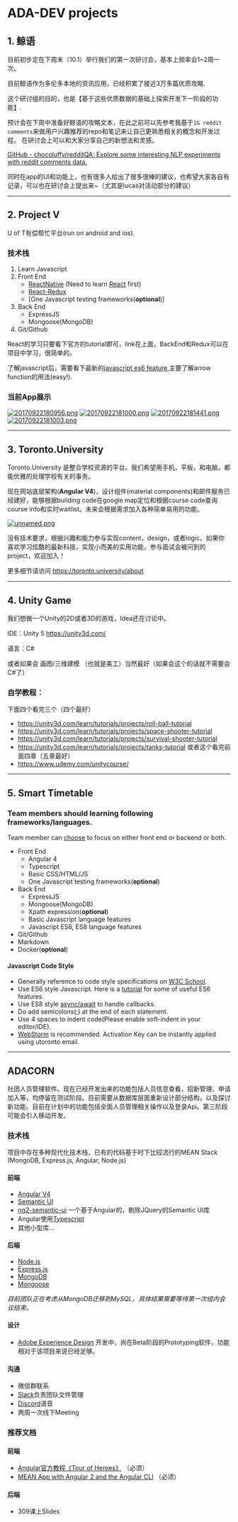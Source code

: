 # ADA-DEV projects

## 1. 鲸语

目前初步定在下周末（10.1）举行我们的第一次研讨会，基本上频率会1~2周一次。

目前鲸语作为多伦多本地的资讯应用，已经积累了接近3万多篇优质攻略.

这个研讨组的目的，也是【基于这些优质数据的基础上探索开发下一阶段的功能】.

预计会在下周中准备好鲸语的攻略文本，在此之前可以先参考我基于`1G reddit comments`来做用户兴趣推荐的repo和笔记来让自己更熟悉相关的概念和开发过程。
在研讨会上可以和大家分享自己的新想法和灵感。

[GitHub - chocoluffy/redditQA: Explore some interesting NLP experiments with reddit comments data.](https://github.com/chocoluffy/redditQA)

同时在app的UI和功能上，也有很多人给出了很多很棒的建议，也希望大家各自有记录，可以也在研讨会上提出来~（尤其是lucas对活动部分的建议）

------

## 2. Project V

U of T有偿帮忙平台(run on android and ios).

### 技术栈
1. Learn Javascript
2. Front End
    - [ReactNative](https://facebook.github.io/react-native/docs/tutorial.html) 
    (Need to learn [React](https://facebook.github.io/react/tutorial/tutorial.html) first)
    - [React-Redux](http://redux.js.org/docs/basics/)
    - [One Javascript testing frameworks(**optional**)]
3. Back End
    - ExpressJS
    - Mongoose(MongoDB)
4. Git/Github

React的学习只要看下官方的tutorial即可，link在上面，BackEnd和Redux可以在项目中学习，很简单的。

了解javascript后，需要看下最新的[javascript es6 feature](https://github.com/lukehoban/es6features),主要了解arrow function的用法(easy!).

### 当前App展示
[![20170922180956.png](https://s26.postimg.org/xelkwlseh/20170922180956.png)](https://postimg.org/image/d7854aux1/)
[![20170922181000.png](https://s26.postimg.org/4b6jruj2h/20170922181000.png)](https://postimg.org/image/4b6jruj2d/)
[![20170922181441.png](https://s26.postimg.org/ud8krvjex/20170922181441.png)](https://postimg.org/image/ymdau1mo5/)
[![20170922181003.png](https://s26.postimg.org/d6bzg3x8p/20170922181003.png)](https://postimg.org/image/gpxx5wzyd/)

------

## 3. Toronto.University
Toronto.University 是整合学校资源的平台。我们希望用手机，平板，和电脑，都能优雅的处理学校有关的事务。

现在网站底层架构(**Angular V4**)，设计组件(material components)和邮件服务已经建好，能够根据building code在google map定位和根据course code查询course info和实时waitlist。未来会根据需求加入各种简单易用的功能。

[![unnamed.png](https://s26.postimg.org/7p6cp0ky1/unnamed.png)](https://postimg.org/image/nnf2f5f5x/)



没有技术要求，根据兴趣和能力参与实现content，design，或者logic。如果你喜欢学习炫酷的最新科技，实现小而美的实用功能，参与面试会被问到的project，欢迎加入！

更多细节请访问 https://toronto.university/about

------

## 4. Unity Game

我们想做一个Unity的2D或者3D的游戏，Idea还在讨论中。

IDE：Unity 5 https://unity3d.com/

语言：C#

或者如果会 画图/三维建模 （也就是美工）当然最好（如果会这个的话就不需要会C#了）

### 自学教程：
下面四个看完三个（四个最好）
- https://unity3d.com/learn/tutorials/projects/roll-ball-tutorial
- https://unity3d.com/learn/tutorials/projects/space-shooter-tutorial
- https://unity3d.com/learn/tutorials/projects/survival-shooter-tutorial
- https://unity3d.com/learn/tutorials/projects/tanks-tutorial 或者这个看完前面四章（五章最好）
- https://www.udemy.com/unitycourse/

------

## 5. Smart Timetable

### Team members should learning following frameworks/languages.
Team member can [choose](/chenj209/timetable/wiki/Team-Member-Info) to focus on either front end or backend or both.
- Front End
  - Angular 4
  - Typescript
  - Basic CSS/HTML/JS
  - One Javascript testing frameworks(**optional**)
- Back End
  - ExpressJS
  - Mongoose(MongoDB)
  - Xpath expression(**optional**)
  - Basic Javascript language features
  - Javascript ES6, ES8 language features
- Git/Github
- Markdown
- Docker(**optional**)

#### Javascript Code Style
- Generally reference to code style specifications on [W3C School](https://www.w3schools.com/js/js_conventions.asp).
- Use ES6 style Javascript. Here is a [tutorial](https://webapplog.com/es6/) for some of useful ES6 features.
- Use ES8 style [async/await](https://hackernoon.com/javascript-es8-introducing-async-await-functions-7a471ec7de8a) to handle callbacks.
- Do add semicolons(;) at the end of each statement.
- Use 4 spaces to indent code(Please enable soft-indent in your editor/IDE).
- [WebStorm](https://www.jetbrains.com/webstorm/) is recommended. Activation Key can be instantly applied using utoronto email.

------

## ADACORN

社团人员管理软件。现在已经开发出来的功能包括人员信息查看，招新管理、申请加入等，均停留在测试阶段。目前需要从数据库层面重新设计部分结构，以及探讨新功能。目前在计划中的功能包括全面人员管理相关操作以及登录Api。第三阶段可能会引入移动开发。

### 技术栈
项目中存在多种现代化技术栈，已有的代码基于时下比较流行的MEAN Stack (MongoDB, Express.js, Angular, Node.js)

#### 前端
- [Angular V4](https://angular.io)
- [Semantic UI](https://semantic-ui.com)
- [ng2-semantic-ui](https://edcarroll.github.io/ng2-semantic-ui/#/getting-started) 一个基于Angular的，剔除JQuery的Semantic UI库
- Angular使用[Typescript](https://www.typescriptlang.org)
- 其他小型库...

#### 后端
- [Node.js](https://nodejs.org/en/)
- [Express.js](http://expressjs.com)
- [MongoDB](https://docs.mongodb.com/?_ga=2.158790522.1370804634.1506121013-809636485.1478106835)
- [Mongoose](http://mongoosejs.com)

*目前团队正在考虑从MongoDB迁移到MySQL，具体结果需要等待第一次组内会议结束。*

#### 设计
- [Adobe Experience Design](https://www.adobe.com/ca/products/experience-design.html) 开发中，尚在Beta阶段的Prototyping软件，功能相对于该项目来说已经足够。

#### 沟通
- 微信群联系
- [Slack](https://slack.com)负责团队文件管理
- [Discord](https://discordapp.com)语音
- 两周一次线下Meeting

### 推荐文档

#### 前端
- [Angular官方教程《Tour of Heroes》](https://angular.io/tutorial) （必须）
- [MEAN App with Angular 2 and the Angular CLI](https://scotch.io/tutorials/mean-app-with-angular-2-and-the-angular-cli) （必须）

#### 后端
- 309课上Slides

